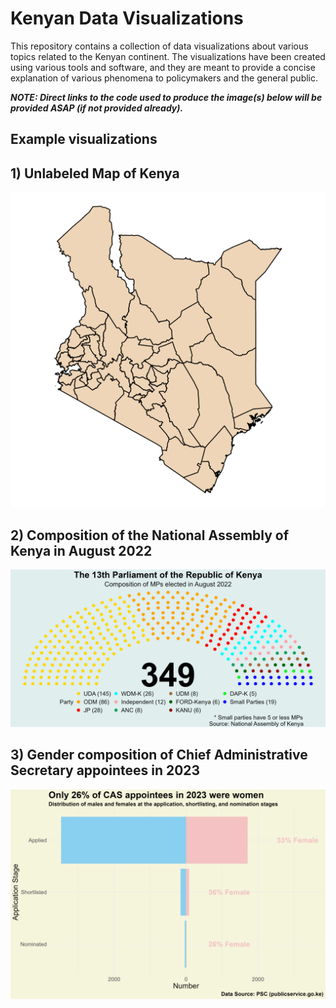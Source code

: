 # Kenyan Data Visualizations

This repository contains a collection of data visualizations about various topics related to the Kenyan continent. The visualizations have been created using various tools and software, and they are meant to provide a concise explanation of various phenomena to policymakers and the general public.

***NOTE: Direct links to the code used to produce the image(s) below will be provided ASAP (if not provided already).***

## Example visualizations

## 1) Unlabeled Map of Kenya

![Map of Kenya](sub_pro_3_disturb_danger_kenya/images/kenya_map_1.png)

## 2) Composition of the National Assembly of Kenya in August 2022

![National Assembly](sub_pro_6_national_assembly_kenya/images/parliament.png)

## 3) Gender composition of Chief Administrative Secretary appointees in 2023

![Gender composition](sub_pro_8_psc_job_analysis_kenya/images/app_stl_nom_cas_gender.jpg)
